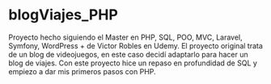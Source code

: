 # blogViajes_PHP

Proyecto hecho siguiendo el Master en PHP, SQL, POO, MVC, Laravel, Symfony, WordPress + de Victor Robles en Udemy.
El proyecto original trata de un blog de videojuegos, en este caso decidí adaptarlo para hacer un blog de viajes.
Con este proyecto hice un repaso en profundidad de SQL y empiezo a dar mis primeros pasos con PHP.
